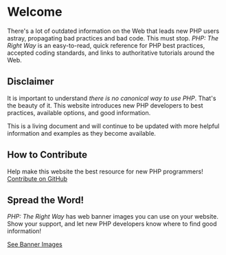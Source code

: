 # Welcome

There's a lot of outdated information on the Web that leads new PHP users astray, propagating bad practices and bad
code. This must stop. _PHP: The Right Way_ is an easy-to-read, quick reference for PHP best practices, accepted coding 
standards, and links to authoritative tutorials around the Web.

## Disclaimer

It is important to understand _there is no canonical way to use PHP_. That's the beauty of it. This website introduces
new PHP developers to best practices, available options, and good information.

This is a living document and will continue to be updated with more helpful information and examples as they become
available.

## How to Contribute

Help make this website the best resource for new PHP programmers! [Contribute on GitHub][1]

## Spread the Word!

_PHP: The Right Way_ has web banner images you can use on your website. Show your support, and let new PHP developers
know where to find good information!

[See Banner Images][2]

[1]: https://github.com/codeguy/php-the-right-way/tree/gh-pages
[2]: /banners.html

